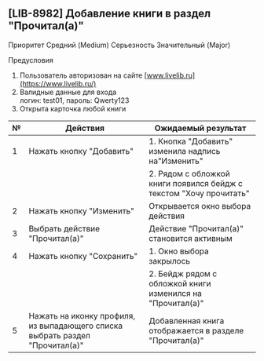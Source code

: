 ## [LIB-8982] Добавление книги в раздел "Прочитал(а)"

Приоритет Средний (Medium)
Серьезность Значительный (Major)

Предусловия
1. Пользователь авторизован на сайте [www.livelib.ru](https://www.livelib.ru/)
2. Валидные данные для входа  
логин: test01, пароль: Qwerty123
3. Открыта карточка любой книги

|№| Действия | Ожидаемый результат |
|---|----|----|
|1| Нажать кнопку "Добавить" | 1. Кнопка "Добавить" изменила надпись на"Изменить"   |
||  | 2. Рядом с обложкой книги появился бейдж с текстом "Хочу прочитать" |
|2| Нажать кнопку "Изменить" | Открывается окно выбора действия|
|3| Выбрать действие "Прочитал(а)" | Действие "Прочитал(а)" становится активным |
|4| Нажать кнопку "Сохранить" | 1. Окно выбора закрылось   |
||  | 2. Бейдж рядом с обложкой книги изменился на "Прочитал(а)"|
|5| Нажать на иконку профиля, из выпадающего списка выбрать раздел "Прочитал(а)" | Добавленная книга отображается в разделе "Прочитал(а)" |
